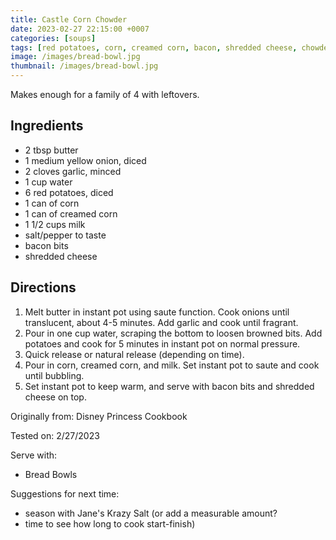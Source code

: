 ```yaml
---
title: Castle Corn Chowder
date: 2023-02-27 22:15:00 +0007
categories: [soups]
tags: [red potatoes, corn, creamed corn, bacon, shredded cheese, chowder, instant pot]     # TAG names should always be lowercase
image: /images/bread-bowl.jpg
thumbnail: /images/bread-bowl.jpg
---
```


Makes enough for a family of 4 with leftovers.

## Ingredients

* 2 tbsp butter
* 1 medium yellow onion, diced
* 2 cloves garlic, minced
* 1 cup water
* 6 red potatoes, diced
* 1 can of corn
* 1 can of creamed corn
* 1 1/2 cups milk
* salt/pepper to taste
* bacon bits
* shredded cheese


## Directions

1. Melt butter in instant pot using saute function. Cook onions until translucent, about 4-5 minutes. Add garlic and cook until fragrant.
2. Pour in one cup water, scraping the bottom to loosen browned bits. Add potatoes and cook for 5 minutes in instant pot on normal pressure.
3. Quick release or natural release (depending on time).
4. Pour in corn, creamed corn, and milk. Set instant pot to saute and cook until bubbling.
5. Set instant pot to keep warm, and serve with bacon bits and shredded cheese on top.

Originally from: Disney Princess Cookbook

Tested on: 2/27/2023

Serve with:
* Bread Bowls

Suggestions for next time:
* season with Jane's Krazy Salt (or add a measurable amount?
* time to see how long to cook start-finish)